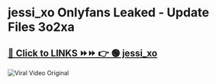 
 # jessi_xo Onlyfans Leaked - Update Files 3o2xa

## <h2><a href="https://clipsfans.com/jessi_xo&ref=git">🔗 Click to LINKS ⏩⏩ 👉 🟢 jessi_xo </a></h2>

<a href="https://clipsfans.com/jessi_xo&ref=git" rel="nofollow" data-target="animated-image.originalLink"><img src="https://i.ibb.co.com/xMMVF88/686577567.gif" alt="Viral Video Original" style="max-width: 100%; display: inline-block;" data-target="animated-image.originalImage"></a>

